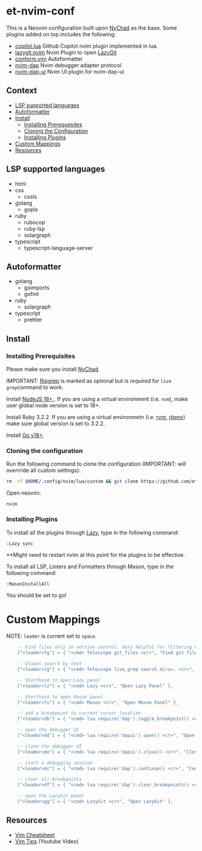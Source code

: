 # et-nvim-conf

This is a Neovim configuration built upon [NvChad](https://nvchad.com/) as the
base. Some plugins added on top includes the following:
- [copilot.lua](https://github.com/zbirenbaum/copilot.lua) Github Copilot nvim
  plugin implemented in lua.
- [lazygit.nvim](https://github.com/kdheepak/lazygit.nvim) Nvim Plugin to open
  [LazyGit](https://github.com/jesseduffield/lazygit)
- [conform.vim](https://github.com/stevearc/conform.nvim) Autoformatter
- [nvim-dap](https://github.com/mfussenegger/nvim-dap) Nvim debugger adapter
  protocol
- [nvim-dap-ui](https://github.com/rcarriga/nvim-dap-ui) Nvim UI plugin for
  nvim-dap-ui

## Context
- [LSP supported languages](#lsp-supported-languages)
- [Autoformatter](#autoformatter)
- [Install](#install)
    - [Installing Prerequesites](#installing-prerequisites)
    - [Cloning the Configuration](#cloning-the-configuration)
    - [Installing Plugins](#installing-plugins)
- [Custom Mappings](#custom-mappings)
- [Resources](#resources)

## LSP supported languages

- html
- css
  - cssls
- golang
  - gopls
- ruby
  - rubocop
  - ruby-lsp
  - solargraph
- typescript
  - typescript-language-server

## Autoformatter

- golang
  - goimports
  - gofmt
- ruby
  - solargraph
- typescript
  - prettier

## Install

### Installing Prerequisites
Please make sure you install
[NvChad](https://nvchad.com/docs/quickstart/install).

IMPORTANT: [Ripgrep](https://github.com/BurntSushi/ripgrep) is marked as
optional but is _required_ for `live grep`command to work.

Install [NodeJS 18+.](https://nodejs.org/en). If you are using a virtual
environment (i.e. `nvm`), make user global node version is set to 18+.

Install Ruby 3.2.2. If you are using a virtual environmetn (i.e.
[rvm](https://rvm.io/), [rbenv](https://github.com/rbenv/rbenv)) make sure
global version is set to 3.2.2.

Install [Go v18+](https://go.dev/doc/install).

### Cloning the configuration
Run the following command to clone the configuration (IMPORTANT: will overrride
all custom settings):

```bash
rm -rf $HOME/.config/nvim/lua/custom && git clone https://github.com/etam-pro/et-nvim-conf.git $HOME/.config/nvim/lua/custom
```

Open neovim:
```
nvim
```

### Installing Plugins
To install all the plugins through [Lazy](https://github.com/folke/lazy.nvim), type in the following command:
```
:Lazy sync
```

**Might need to restart nvim at this point for the plugins to be effective.

To install all LSP, Linters and Formatters through Mason, type in the following command:
```
:MasonInstallAll
```

You should be set to go!

# Custom Mappings
NOTE: `leader` is current set to `space`.

```lua
    -- Find files only in version control. Very helpful for filtering huge folders like node_modules.
    ["<leader>fg"] = { "<cmd> Telescope git_files <cr>", "Find git files" },

    -- Global search by text
    ["<leader>lg"] = { "<cmd> Telescope live_grep search_dirs=. <cr>", "Find in files" },

    -- Shorthand to open Lazy panel
    ["<leader>lz"] = { "<cmd> Lazy <cr>", "Open Lazy Panel" },

    -- Shorthand to open Mason panel
    ["<leader>ls"] = { "<cmd> Mason <cr>", "Open Mason Panel" },

    -- add a breakpoint to current cursor location
    ["<leader>db"] = { "<cmd> lua require('dap').toggle_breakpoint() <cr>", "Toggle Debugger Breakpoint" },

    -- open the debugger UI
    ["<leader>dd"] = { "<cmd> lua require('dapui').open() <cr>", "Open Debugger Session" },

    -- close the debugger UI
    ["<leader>dx"] = { "<cmd> lua require('dapui').close() <cr>", "Close Debugger Session" },

    -- start a debugging session
    ["<leader>dc"] = { "<cmd> lua require('dap').continue() <cr>", "Continue Debugger Session" },

    -- clear all breakpoints
    ["<leader>df"] = { "<cmd> lua require('dap').clear_breakpoints() <cr>", "Clear all Breakpoints" },

    -- open the LazyGit panel
    ["<leader>gg"] = { "<cmd> LazyGit <cr>", "Open LazyGit" },

```

## Resources
- [Vim Cheatsheet](https://vim.rtorr.com/)
- [Vim Tips](https://www.youtube.com/watch?v=13gNtgqzzmM) (Youtube Video)
